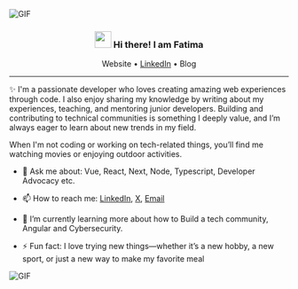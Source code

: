 <!-- Heading -->
<img align="center" alt="GIF" src="https://github.com/user-attachments/assets/eb6790a9-e112-4101-9b3e-6e260fc6fd4e" />
<h3 align="center"><img src = "https://raw.githubusercontent.com/MartinHeinz/MartinHeinz/master/wave.gif" width = 30px> Hi there! I am Fatima</h3>

<p align="center">
<!--   <a href="https://www.giftegwuenu.dev">Website</a> • -->
  <a>Website</a> •
  <a href="https://www.linkedin.com/in/fatima-muhd/">LinkedIn</a> •
  <a>Blog</a> 
</p>

 <!-- About section -->
 
---
✨  I'm a passionate developer who loves creating amazing web experiences through code. I also enjoy sharing my knowledge by writing about my experiences, teaching, and mentoring junior developers. Building and contributing to technical communities is something I deeply value, and I’m always eager to learn about new trends in my field.

When I'm not coding or working on tech-related things, you’ll find me watching movies or enjoying outdoor activities.


- 💬 Ask me about: Vue, React, Next, Node, Typescript, Developer Advocacy etc.

- 📫 How to reach me: [LinkedIn](https://www.linkedin.com/in/fatima-muhd/_), [X](https://x.com/BintCodes), [Email](mailto:fatimuhd247@gmail.com)
  
- 🌱 I’m currently learning more about how to Build a tech community, Angular and Cybersecurity.
  
- ⚡ Fun fact: I love trying new things—whether it’s a new hobby, a new sport, or just a new way to make my favorite meal



<!-- code gif-->
<img alt="GIF" src="https://media0.giphy.com/media/v1.Y2lkPTc5MGI3NjExd3BwczRoMGUwaXJpNjA1dndvdHBvM2pocWhienhtMnAwN3JpcHg3eCZlcD12MV9pbnRlcm5hbF9naWZfYnlfaWQmY3Q9Zw/l0HlHFRbmaZtBRhXG/giphy.gif"/>
  

<!-- About section: END -->


<!-- Conecct section -->

<!--     <p>
        <a href="https://linkedin.com/in/egwuenugift"><img src="https://img.shields.io/badge/-Gift%20Egwuenu%20-blue?style=plastic&amp;labelColor=blue&amp;logo=LinkedIn&amp;link=https://linkedin.com/in/egwuenugift" alt="LinkedIn Badge"></a> 
       <a href="https://twitter.com/@lauragift_
/"><img src="https://img.shields.io/badge/-Gift Egwuenu-informational?style=plastic&amp;labelColor=informational&amp;logo=Twitter&amp;link=https://twitter.com/Dev_180Memes" alt="Twitter Badge"></a>
<a href="https://www.youtube.com/c/EgwuenuGift"><img src="https://img.shields.io/badge/-Gift Egwuenu-informational?style=plastic&amp;labelColor=informational&amp;logo=YouTube&amp;link=https://twitter.com/Dev_180Memes" alt="Youtube Badge"></a>
   </p> -->

 <!-- Conecct section: END -->
 
  <!-- GitHub section -->

 



